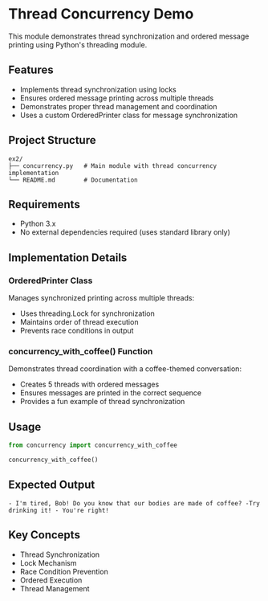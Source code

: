 # Thread Concurrency Demo

This module demonstrates thread synchronization and ordered message printing using Python's threading module.

## Features

- Implements thread synchronization using locks
- Ensures ordered message printing across multiple threads
- Demonstrates proper thread management and coordination
- Uses a custom OrderedPrinter class for message synchronization

## Project Structure

```
ex2/
├── concurrency.py   # Main module with thread concurrency implementation
└── README.md        # Documentation
```

## Requirements

- Python 3.x
- No external dependencies required (uses standard library only)

## Implementation Details

### OrderedPrinter Class

Manages synchronized printing across multiple threads:

- Uses threading.Lock for synchronization
- Maintains order of thread execution
- Prevents race conditions in output

### concurrency_with_coffee() Function

Demonstrates thread coordination with a coffee-themed conversation:

- Creates 5 threads with ordered messages
- Ensures messages are printed in the correct sequence
- Provides a fun example of thread synchronization

## Usage

```python
from concurrency import concurrency_with_coffee

concurrency_with_coffee()
```

## Expected Output

```
- I'm tired, Bob! Do you know that our bodies are made of coffee? -Try drinking it! - You're right!
```

## Key Concepts

- Thread Synchronization
- Lock Mechanism
- Race Condition Prevention
- Ordered Execution
- Thread Management